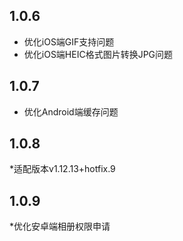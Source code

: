 ## 1.0.6
* 优化iOS端GIF支持问题
* 优化iOS端HEIC格式图片转换JPG问题

## 1.0.7
* 优化Android端缓存问题

## 1.0.8
*适配版本v1.12.13+hotfix.9

## 1.0.9
*优化安卓端相册权限申请
